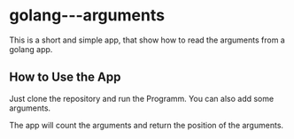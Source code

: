 # golang---arguments

This is a short and simple app, that show how to read the arguments from a golang app. 

## How to Use the App

Just clone the repository and run the Programm. 
You can also add some arguments. 

The app will count the arguments and return the position of the arguments.